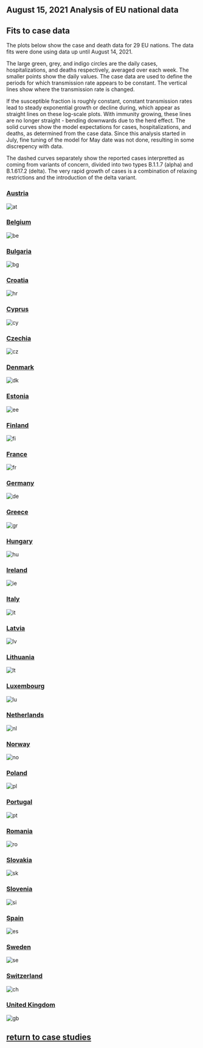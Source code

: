 ## August 15, 2021 Analysis of EU national data

## Fits to case data

The plots below show the case and death data for 29 EU nations.
The data fits were done using data up until August 14, 2021.

The large green, grey, and indigo circles are the daily cases, hospitalizations, and deaths respectively, averaged over each week.
The smaller points show the daily values.
The case data are used to define the periods for which transmission rate appears to be constant.
The vertical lines show where the transmission rate is changed.

If the susceptible fraction is roughly constant, constant transmission rates
lead to steady exponential growth or decline during, which appear as straight lines on
these log-scale plots.
With immunity growing, these lines are no longer straight - bending downwards due to the herd effect.
The solid curves show the model expectations for cases, hospitalizations, and deaths, as determined from
the case data.
Since this analysis started in July, fine tuning of the model for May date was not done, resulting in
some discrepency with data.

The dashed curves separately show the reported cases interpretted as coming
from variants of
concern, divided into two types B.1.1.7 (alpha) and B.1.617.2 (delta).
The very rapid growth of cases is a combination of relaxing restrictions and the introduction of the delta variant.

### [Austria](img/at_2_9_0815.pdf)

![at](img/at_2_9_0815.png)

### [Belgium](img/be_2_9_0815.pdf)

![be](img/be_2_9_0815.png)

### [Bulgaria](img/bg_2_9_0815.pdf)

![bg](img/bg_2_9_0815.png)

### [Croatia](img/hr_2_9_0815.pdf)

![hr](img/hr_2_9_0815.png)

### [Cyprus](img/cy_2_9_0815.pdf)

![cy](img/cy_2_9_0815.png)

### [Czechia](img/cz_2_9_0815.pdf)

![cz](img/cz_2_9_0815.png)

### [Denmark](img/dk_2_9_0815.pdf)

![dk](img/dk_2_9_0815.png)

### [Estonia](img/ee_2_9_0815.pdf)

![ee](img/ee_2_9_0815.png)

### [Finland](img/fi_2_9_0815.pdf)

![fi](img/fi_2_9_0815.png)

### [France](img/fr_2_9_0815.pdf)

![fr](img/fr_2_9_0815.png)

### [Germany](img/de_2_9_0815.pdf)

![de](img/de_2_9_0815.png)

### [Greece](img/gr_2_9_0815.pdf)

![gr](img/gr_2_9_0815.png)

### [Hungary](img/hu_2_9_0815.pdf)

![hu](img/hu_2_9_0815.png)

### [Ireland](img/ie_2_9_0815.pdf)

![ie](img/ie_2_9_0815.png)

### [Italy](img/it_2_9_0815.pdf)

![it](img/it_2_9_0815.png)

### [Latvia](img/lv_2_9_0815.pdf)

![lv](img/lv_2_9_0815.png)

### [Lithuania](img/lt_2_9_0815.pdf)

![lt](img/lt_2_9_0815.png)

### [Luxembourg](img/lu_2_9_0815.pdf)

![lu](img/lu_2_9_0815.png)

### [Netherlands](img/nl_2_9_0815.pdf)

![nl](img/nl_2_9_0815.png)

### [Norway](img/no_2_9_0815.pdf)

![no](img/no_2_9_0815.png)

### [Poland](img/pl_2_9_0815.pdf)

![pl](img/pl_2_9_0815.png)

### [Portugal](img/pt_2_9_0815.pdf)

![pt](img/pt_2_9_0815.png)

### [Romania](img/ro_2_9_0815.pdf)

![ro](img/ro_2_9_0815.png)

### [Slovakia](img/sk_2_9_0815.pdf)

![sk](img/sk_2_9_0815.png)

### [Slovenia](img/si_2_9_0815.pdf)

![si](img/si_2_9_0815.png)

### [Spain](img/es_2_9_0815.pdf)

![es](img/es_2_9_0815.png)

### [Sweden](img/se_2_9_0815.pdf)

![se](img/se_2_9_0815.png)

### [Switzerland](img/ch_2_9_0815.pdf)

![ch](img/ch_2_9_0815.png)

### [United Kingdom](img/gb_2_9_0815.pdf)

![gb](img/gb_2_9_0815.png)


## [return to case studies](../index.md)

